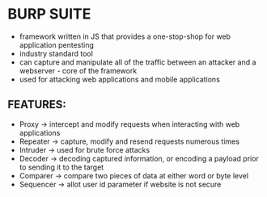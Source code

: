 # BURP SUITE
- framework written in JS that provides a one-stop-shop for web application pentesting
- industry standard tool
- can capture and manipulate all of the traffic between an attacker and a webserver - core of the framework
- used for attacking web applications and mobile applications

## FEATURES:
- Proxy -> intercept and modify requests when interacting with web applications
- Repeater -> capture, modify and resend requests numerous times
- Intruder -> used for brute force attacks
- Decoder -> decoding captured information, or encoding a payload prior to sending it to the target
- Comparer -> compare two pieces of data at either word or byte level
- Sequencer -> allot user id parameter if website is not secure
